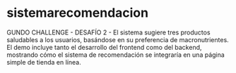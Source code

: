 # sistemarecomendacion
GUNDO CHALLENGE - DESAFÍO 2 - El sistema sugiere tres productos saludables a los usuarios, basándose en su preferencia de macronutrientes. El demo incluye tanto el desarrollo del frontend como del backend, mostrando cómo el sistema de recomendación se integraría en una página simple de tienda en línea.
